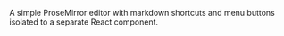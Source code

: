A simple ProseMirror editor with markdown shortcuts and menu buttons isolated to a separate React component.